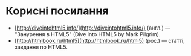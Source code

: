 # Корисні посилання

* [http://diveintohtml5.info/](http://diveintohtml5.info/) (англ.) — "Занурення в HTML5" (Dive into HTML5 by Mark Pilgrim).
* [http://htmlbook.ru/html5](http://htmlbook.ru/html5) (рос.) — статті, завдання по HTML5.
